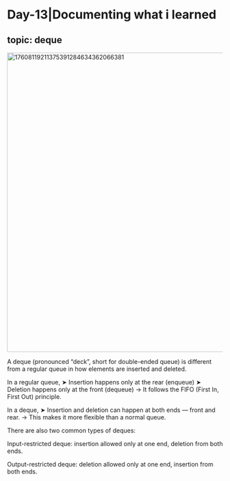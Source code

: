 # Day-13|Documenting what i learned
## topic: deque

<img width="768" height="700" alt="17608119211375391284634362066381" src="https://github.com/user-attachments/assets/58311286-0b72-4083-b1e5-c1631279aaab" />

A deque (pronounced “deck”, short for double-ended queue) is different from a regular queue in how elements are inserted and deleted.

In a regular queue,
➤ Insertion happens only at the rear (enqueue)
➤ Deletion happens only at the front (dequeue)
→ It follows the FIFO (First In, First Out) principle.

In a deque,
➤ Insertion and deletion can happen at both ends — front and rear.
→ This makes it more flexible than a normal queue.

There are also two common types of deques:

Input-restricted deque: insertion allowed only at one end, deletion from both ends.

Output-restricted deque: deletion allowed only at one end, insertion from both ends.
